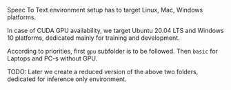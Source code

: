Speec To Text environment setup has to target Linux, Mac, Windows platforms. 

In case of CUDA GPU availability, we target Ubuntu 20.04 LTS and Windows 10 platforms, dedicated mainly for training and development.

According to priorities, first `gpu` subfolder is to be followed.
Then `basic` for Laptops and PC-s without GPU.

TODO: Later we create a reduced version of the above two folders, dedicated for inference only environment.